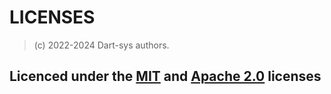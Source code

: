 # LICENSES

> (c) 2022-2024 Dart-sys authors.

## Licenced under the [MIT](/LICENSE-MIT.md) and [Apache 2.0](/LICENSE-APACHE-2.0.md) licenses
